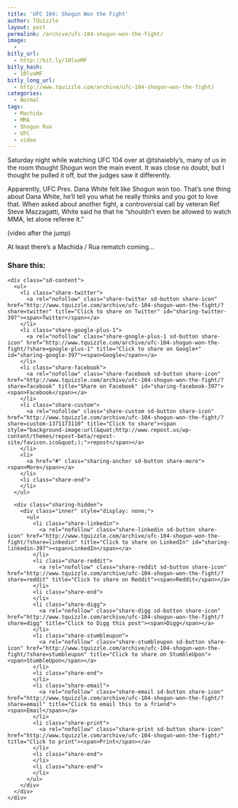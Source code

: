 ```yaml
---
title: 'UFC 104: Shogun Won the Fight'
author: TQuizzle
layout: post
permalink: /archive/ufc-104-shogun-won-the-fight/
image:
  - 
bitly_url:
  - http://bit.ly/10lvoMF
bitly_hash:
  - 10lvoMF
bitly_long_url:
  - http://www.tquizzle.com/archive/ufc-104-shogun-won-the-fight/
categories:
  - Normal
tags:
  - Machida
  - MMA
  - Shogun Rua
  - UFC
  - video
---
```

Saturday night while watching UFC 104 over at @tshaiebly&#8217;s, many of us in the room thought Shogun won the main event. It was close no doubt, but I thought he pulled it off, but the judges saw it differently.

Apparently, UFC Pres. Dana White felt like Shogun won too. That&#8217;s one thing about Dana White, he&#8217;ll tell you what he really thinks and you got to love that. When asked about another fight, a controversial call by veteran Ref Steve Mazzagatti, White said he that he &#8220;shouldn&#8217;t even be allowed to watch MMA, let alone referee it.&#8221;

(video after the jump)  
<!--more-->

<div class="video">
</div>

At least there&#8217;s a Machida / Rua rematch coming&#8230;

<div class="sharedaddy sd-sharing-enabled">
  <div class="robots-nocontent sd-block sd-social sd-social-icon-text sd-sharing">
    <h3 class="sd-title">
      Share this:
    </h3>
    
    <div class="sd-content">
      <ul>
        <li class="share-twitter">
          <a rel="nofollow" class="share-twitter sd-button share-icon" href="http://www.tquizzle.com/archive/ufc-104-shogun-won-the-fight/?share=twitter" title="Click to share on Twitter" id="sharing-twitter-397"><span>Twitter</span></a>
        </li>
        <li class="share-google-plus-1">
          <a rel="nofollow" class="share-google-plus-1 sd-button share-icon" href="http://www.tquizzle.com/archive/ufc-104-shogun-won-the-fight/?share=google-plus-1" title="Click to share on Google+" id="sharing-google-397"><span>Google</span></a>
        </li>
        <li class="share-facebook">
          <a rel="nofollow" class="share-facebook sd-button share-icon" href="http://www.tquizzle.com/archive/ufc-104-shogun-won-the-fight/?share=facebook" title="Share on Facebook" id="sharing-facebook-397"><span>Facebook</span></a>
        </li>
        <li class="share-custom">
          <a rel="nofollow" class="share-custom sd-button share-icon" href="http://www.tquizzle.com/archive/ufc-104-shogun-won-the-fight/?share=custom-1371173110" title="Click to share"><span style="background-image:url(&quot;http://www.repost.us/wp-content/themes/repost-beta/repost-site/favicon.ico&quot;);">repost</span></a>
        </li>
        <li>
          <a href="#" class="sharing-anchor sd-button share-more"><span>More</span></a>
        </li>
        <li class="share-end">
        </li>
      </ul>
      
      <div class="sharing-hidden">
        <div class="inner" style="display: none;">
          <ul>
            <li class="share-linkedin">
              <a rel="nofollow" class="share-linkedin sd-button share-icon" href="http://www.tquizzle.com/archive/ufc-104-shogun-won-the-fight/?share=linkedin" title="Click to share on LinkedIn" id="sharing-linkedin-397"><span>LinkedIn</span></a>
            </li>
            <li class="share-reddit">
              <a rel="nofollow" class="share-reddit sd-button share-icon" href="http://www.tquizzle.com/archive/ufc-104-shogun-won-the-fight/?share=reddit" title="Click to share on Reddit"><span>Reddit</span></a>
            </li>
            <li class="share-end">
            </li>
            <li class="share-digg">
              <a rel="nofollow" class="share-digg sd-button share-icon" href="http://www.tquizzle.com/archive/ufc-104-shogun-won-the-fight/?share=digg" title="Click to Digg this post"><span>Digg</span></a>
            </li>
            <li class="share-stumbleupon">
              <a rel="nofollow" class="share-stumbleupon sd-button share-icon" href="http://www.tquizzle.com/archive/ufc-104-shogun-won-the-fight/?share=stumbleupon" title="Click to share on StumbleUpon"><span>StumbleUpon</span></a>
            </li>
            <li class="share-end">
            </li>
            <li class="share-email">
              <a rel="nofollow" class="share-email sd-button share-icon" href="http://www.tquizzle.com/archive/ufc-104-shogun-won-the-fight/?share=email" title="Click to email this to a friend"><span>Email</span></a>
            </li>
            <li class="share-print">
              <a rel="nofollow" class="share-print sd-button share-icon" href="http://www.tquizzle.com/archive/ufc-104-shogun-won-the-fight/" title="Click to print"><span>Print</span></a>
            </li>
            <li class="share-end">
            </li>
            <li class="share-end">
            </li>
          </ul>
        </div>
      </div>
    </div>
  </div>
</div>